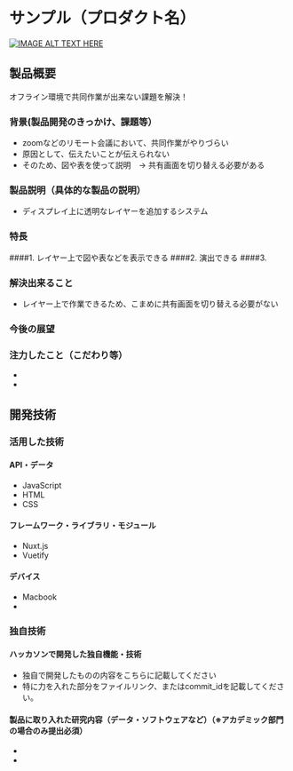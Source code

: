 # サンプル（プロダクト名）

[![IMAGE ALT TEXT HERE](https://jphacks.com/wp-content/uploads/2020/09/JPHACKS2020_ogp.jpg)](https://www.youtube.com/watch?v=G5rULR53uMk)

## 製品概要
オフライン環境で共同作業が出来ない課題を解決！
### 背景(製品開発のきっかけ、課題等）
* zoomなどのリモート会議において、共同作業がやりづらい
* 原因として、伝えたいことが伝えられない
* そのため、図や表を使って説明　→ 共有画面を切り替える必要がある
### 製品説明（具体的な製品の説明）
* ディスプレイ上に透明なレイヤーを追加するシステム
### 特長
####1. レイヤー上で図や表などを表示できる
####2. 演出できる
####3. 

### 解決出来ること
* レイヤー上で作業できるため、こまめに共有画面を切り替える必要がない
### 今後の展望
### 注力したこと（こだわり等）
* 
* 

## 開発技術
### 活用した技術
#### API・データ
* JavaScript
* HTML
* CSS

#### フレームワーク・ライブラリ・モジュール
* Nuxt.js
* Vuetify

#### デバイス
* Macbook
* 

### 独自技術
#### ハッカソンで開発した独自機能・技術
* 独自で開発したものの内容をこちらに記載してください
* 特に力を入れた部分をファイルリンク、またはcommit_idを記載してください。

#### 製品に取り入れた研究内容（データ・ソフトウェアなど）（※アカデミック部門の場合のみ提出必須）
* 
* 
